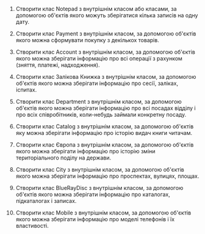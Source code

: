 1. Створити клас Notepad з внутрішнім класом або класами, за допомогою об'єктів якого можуть зберігатися кілька записів на одну дату.

2. Створити клас Payment з внутрішнім класом, за допомогою об'єктів якого можна сформувати покупку з декількох товарів.

3. Створити клас Account з внутрішнім класом, за допомогою об'єктів якого можна зберігати інформацію про всі операції з рахунком (зняття, платежі, надходження).

4. Створити клас Залікова Книжка з внутрішнім класом, за допомогою об'єктів якого можна зберігати інформацію про сесії, заліках, іспитах.

5. Створити клас Department з внутрішнім класом, за допомогою об'єктів
якого можна зберігати інформацію про всі посадах відділу і про
всіх співробітників, коли-небудь займали конкретну посаду.


6. Створити клас Catalog з внутрішнім класом, за допомогою об'єктів яку
можна зберігати інформацію про історію видач книги читачам.

7. Створити клас Європа з внутрішнім класом, за допомогою об'єктів якого можна зберігати інформацію про історію зміни територіального поділу на держави.

8. Створити клас City з внутрішнім класом, за допомогою об'єктів якого
можна зберігати інформацію про проспектах, вулицях, площах.

9. Створити клас BlueRayDisc з внутрішнім класом, за допомогою об'єктів якого можна зберігати інформацію про каталогах, підкаталогах і записах.

10. Створити клас Mobile з внутрішнім класом, за допомогою об'єктів якого
можна зберігати інформацію про моделі телефонів і їх властивості.
